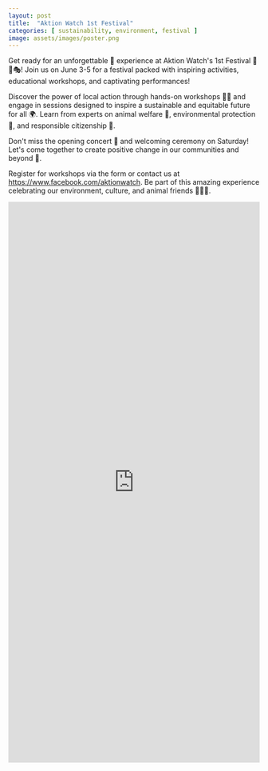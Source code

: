 ```yaml
---
layout: post
title:  "Aktion Watch 1st Festival"
categories: [ sustainability, environment, festival ]
image: assets/images/poster.png
---
```

Get ready for an unforgettable 🎉 experience at Aktion Watch's 1st Festival 🌿🐾🎭! Join us on June 3-5 for a festival packed with inspiring activities, educational workshops, and captivating performances!

Discover the power of local action through hands-on workshops 🎨🔬 and engage in sessions designed to inspire a sustainable and equitable future for all 🌍. Learn from experts on animal welfare 🐶, environmental protection 🌳, and responsible citizenship 👥.

Don't miss the opening concert 🎵 and welcoming ceremony on Saturday! Let's come together to create positive change in our communities and beyond 🌟.

Register for workshops via the form or contact us at https://www.facebook.com/aktionwatch. Be part of this amazing experience celebrating our environment, culture, and animal friends 🌟🌱🐾.

<iframe src="https://docs.google.com/forms/d/e/1FAIpQLSdC_p2sMRBCg2cB9WD051ZHV903CLTN4NOxwzO9xv7WTZMWpg/viewform?embedded=true" width="100%" height="1122" frameborder="0" marginheight="0" marginwidth="0"></iframe>


